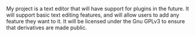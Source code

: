 My project is a text editor that will have support for plugins in the future.  It will support basic text editing features, and will allow users to add any feature they want to it.  It will be licensed under the Gnu GPLv3 to ensure that derivatives are made public.
